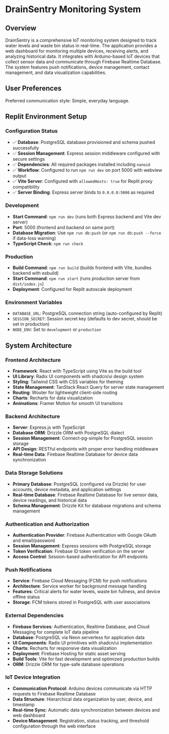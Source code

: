 # DrainSentry Monitoring System

## Overview

DrainSentry is a comprehensive IoT monitoring system designed to track water levels and waste bin status in real-time. The application provides a web dashboard for monitoring multiple devices, receiving alerts, and analyzing historical data. It integrates with Arduino-based IoT devices that collect sensor data and communicate through Firebase Realtime Database. The system features push notifications, device management, contact management, and data visualization capabilities.

## User Preferences

Preferred communication style: Simple, everyday language.

## Replit Environment Setup

### Configuration Status
- ✅ **Database**: PostgreSQL database provisioned and schema pushed successfully
- ✅ **Session Management**: Express session middleware configured with secure settings
- ✅ **Dependencies**: All required packages installed including `nanoid`
- ✅ **Workflow**: Configured to run `npm run dev` on port 5000 with webview output
- ✅ **Vite Server**: Configured with `allowedHosts: true` for Replit proxy compatibility
- ✅ **Server Binding**: Express server binds to `0.0.0.0:5000` as required

### Development
- **Start Command**: `npm run dev` (runs both Express backend and Vite dev server)
- **Port**: 5000 (frontend and backend on same port)
- **Database Migration**: Use `npm run db:push` (or `npm run db:push --force` if data-loss warning)
- **TypeScript Check**: `npm run check`

### Production
- **Build Command**: `npm run build` (builds frontend with Vite, bundles backend with esbuild)
- **Start Command**: `npm run start` (runs production server from `dist/index.js`)
- **Deployment**: Configured for Replit autoscale deployment

### Environment Variables
- `DATABASE_URL`: PostgreSQL connection string (auto-configured by Replit)
- `SESSION_SECRET`: Session secret key (defaults to dev secret, should be set in production)
- `NODE_ENV`: Set to `development` or `production`

## System Architecture

### Frontend Architecture
- **Framework**: React with TypeScript using Vite as the build tool
- **UI Library**: Radix UI components with shadcn/ui design system
- **Styling**: Tailwind CSS with CSS variables for theming
- **State Management**: TanStack React Query for server state management
- **Routing**: Wouter for lightweight client-side routing
- **Charts**: Recharts for data visualization
- **Animations**: Framer Motion for smooth UI transitions

### Backend Architecture
- **Server**: Express.js with TypeScript
- **Database ORM**: Drizzle ORM with PostgreSQL dialect
- **Session Management**: Connect-pg-simple for PostgreSQL session storage
- **API Design**: RESTful endpoints with proper error handling middleware
- **Real-time Data**: Firebase Realtime Database for device data synchronization

### Data Storage Solutions
- **Primary Database**: PostgreSQL (configured via Drizzle) for user accounts, device metadata, and application settings
- **Real-time Database**: Firebase Realtime Database for live sensor data, device readings, and historical data
- **Schema Management**: Drizzle Kit for database migrations and schema management

### Authentication and Authorization
- **Authentication Provider**: Firebase Authentication with Google OAuth and email/password
- **Session Management**: Express sessions with PostgreSQL storage
- **Token Verification**: Firebase ID token verification on the server
- **Access Control**: Session-based authentication for API endpoints

### Push Notifications
- **Service**: Firebase Cloud Messaging (FCM) for push notifications
- **Architecture**: Service worker for background message handling
- **Features**: Critical alerts for water levels, waste bin fullness, and device offline status
- **Storage**: FCM tokens stored in PostgreSQL with user associations

### External Dependencies

- **Firebase Services**: Authentication, Realtime Database, and Cloud Messaging for complete IoT data pipeline
- **Database**: PostgreSQL via Neon serverless for application data
- **UI Components**: Radix UI primitives with shadcn/ui implementation
- **Charts**: Recharts for responsive data visualization
- **Deployment**: Firebase Hosting for static asset serving
- **Build Tools**: Vite for fast development and optimized production builds
- **ORM**: Drizzle ORM for type-safe database operations

### IoT Device Integration
- **Communication Protocol**: Arduino devices communicate via HTTP requests to Firebase Realtime Database
- **Data Structure**: Hierarchical data organization by user, device, and timestamp
- **Real-time Sync**: Automatic data synchronization between devices and web dashboard
- **Device Management**: Registration, status tracking, and threshold configuration through the web interface